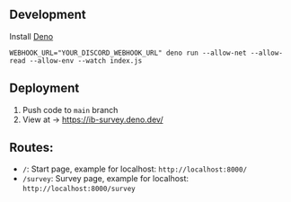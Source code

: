 ## Development
Install [Deno](https://deno.land/)

`WEBHOOK_URL="YOUR_DISCORD_WEBHOOK_URL" deno run --allow-net --allow-read --allow-env --watch index.js`

## Deployment

1. Push code to `main` branch
2. View at → https://ib-survey.deno.dev/

## Routes:

- `/`: Start page, example for localhost: `http://localhost:8000/`
- `/survey`: Survey page, example for localhost: `http://localhost:8000/survey`



